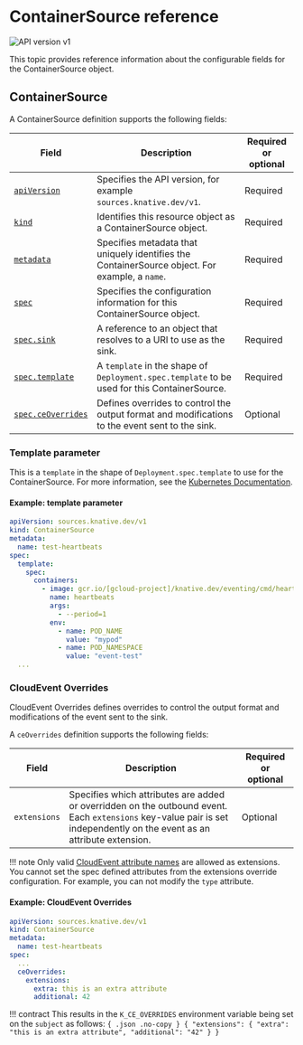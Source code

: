 # ContainerSource reference

![API version v1](https://img.shields.io/badge/API_Version-v1-green?style=flat-square)

This topic provides reference information about the configurable fields for the
ContainerSource object.


## ContainerSource

A ContainerSource definition supports the following fields:

| Field | Description | Required or optional |
|-------|-------------|----------------------|
| [`apiVersion`][kubernetes-overview] | Specifies the API version, for example `sources.knative.dev/v1`. | Required |
| [`kind`][kubernetes-overview] | Identifies this resource object as a ContainerSource object. | Required |
| [`metadata`][kubernetes-overview] | Specifies metadata that uniquely identifies the ContainerSource object. For example, a `name`. | Required |
| [`spec`][kubernetes-overview] | Specifies the configuration information for this ContainerSource object. | Required |
| [`spec.sink`](../../sinks/README.md#sink-as-a-parameter) | A reference to an object that resolves to a URI to use as the sink. | Required |
| [`spec.template`](#template-parameter) | A `template` in the shape of `Deployment.spec.template` to be used for this ContainerSource. | Required |
| [`spec.ceOverrides`](#cloudevent-overrides) | Defines overrides to control the output format and modifications to the event sent to the sink. | Optional |


### Template parameter

This is a `template` in the shape of `Deployment.spec.template` to use for the ContainerSource.
For more information, see the [Kubernetes Documentation](https://kubernetes.io/docs/concepts/workloads/controllers/deployment/).

<!-- not sure what the required and optional fields are for this. -->

#### Example: template parameter

```yaml
apiVersion: sources.knative.dev/v1
kind: ContainerSource
metadata:
  name: test-heartbeats
spec:
  template:
    spec:
      containers:
        - image: gcr.io/[gcloud-project]/knative.dev/eventing/cmd/heartbeats
          name: heartbeats
          args:
            - --period=1
          env:
            - name: POD_NAME
              value: "mypod"
            - name: POD_NAMESPACE
              value: "event-test"
  ...
```


### CloudEvent Overrides

CloudEvent Overrides defines overrides to control the output format and
modifications of the event sent to the sink.

A `ceOverrides` definition supports the following fields:

| Field | Description | Required or optional |
|-------|-------------|----------------------|
| `extensions` | Specifies which attributes are added or overridden on the outbound event. Each `extensions` key-value pair is set independently on the event as an attribute extension. | Optional  |

!!! note
    Only valid [CloudEvent attribute names][cloudevents-attribute-naming]
    are allowed as extensions. You cannot set the spec defined attributes from
    the extensions override configuration. For example, you can not modify the
    `type` attribute.

#### Example: CloudEvent Overrides

```yaml
apiVersion: sources.knative.dev/v1
kind: ContainerSource
metadata:
  name: test-heartbeats
spec:
  ...
  ceOverrides:
    extensions:
      extra: this is an extra attribute
      additional: 42
```

!!! contract
    This results in the `K_CE_OVERRIDES` environment variable being set on the
    `subject` as follows: <!-- unsure about this -->
    ```{ .json .no-copy }
    { "extensions": { "extra": "this is an extra attribute", "additional": "42" } }
    ```

[kubernetes-overview]:
  https://kubernetes.io/docs/concepts/overview/working-with-objects/kubernetes-objects/#required-fields
[cloudevents-attribute-naming]:
  https://github.com/cloudevents/spec/blob/v1.0.1/spec.md#attribute-naming-convention
